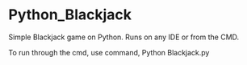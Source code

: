 # Python_Blackjack
Simple Blackjack game on Python. Runs on any IDE or from the CMD.

To run through the cmd, use command, Python Blackjack.py
